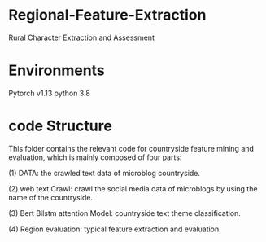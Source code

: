 # Regional-Feature-Extraction
Rural Character Extraction and Assessment

# Environments
Pytorch v1.13
python 3.8

# code Structure
This folder contains the relevant code for countryside feature mining and evaluation, which is mainly composed of four parts:

(1) DATA: the crawled text data of microblog countryside.

(2) web text Crawl: crawl the social media data of microblogs by using the name of the countryside.

(3) Bert Bilstm attention Model: countryside text theme classification.

(4) Region evaluation: typical feature extraction and evaluation.
